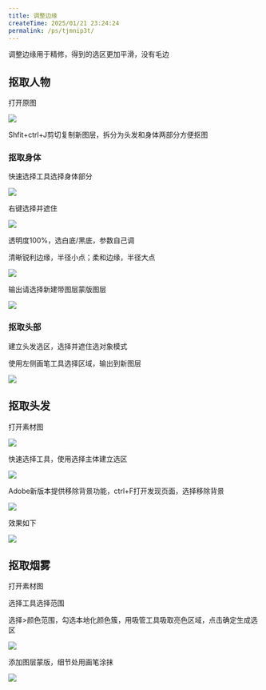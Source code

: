 ```yaml
---
title: 调整边缘
createTime: 2025/01/21 23:24:24
permalink: /ps/tjmnip3t/
---
```

调整边缘用于精修，得到的选区更加平滑，没有毛边

## 抠取人物 

打开原图

![](https://file.iglooblog.top/ps/%E5%9B%BEB01-2%20%E6%8A%A0%E5%8F%96%E4%BA%BA%E7%89%A9%20%E7%B4%A0%E6%9D%90.jpg)

Shfit+ctrl+J剪切复制新图层，拆分为头发和身体两部分方便抠图

### 抠取身体

快速选择工具选择身体部分

![](https://file.iglooblog.top/ps/%E6%88%AA%E5%B1%8F2024-10-16%2016.39.29.png)

右键选择并遮住

![](https://file.iglooblog.top/ps/PixPin_2024-10-16_16-43-02.webp)

透明度100%，选白底/黑底，参数自己调

清晰锐利边缘，半径小点；柔和边缘，半径大点

![](https://file.iglooblog.top/ps/PixPin_2024-10-16_16-44-52.webp)

输出请选择新建带图层蒙版图层

![](https://file.iglooblog.top/ps/PixPin_2024-10-16_16-46-36.webp)

### 抠取头部

建立头发选区，选择并遮住选对象模式

使用左侧画笔工具选择区域，输出到新图层

![](https://file.iglooblog.top/ps/%E6%88%AA%E5%B1%8F2024-10-16%2016.57.41.png)

## 抠取头发

打开素材图

![](https://file.iglooblog.top/ps/%E6%88%AA%E5%B1%8F2024-10-16%2017.00.02.png)

快速选择工具，使用选择主体建立选区

![](https://file.iglooblog.top/ps/%E6%88%AA%E5%B1%8F2024-10-16%2017.23.21.png)

Adobe新版本提供移除背景功能，ctrl+F打开发现页面，选择移除背景

![](https://file.iglooblog.top/ps/%E6%88%AA%E5%B1%8F2024-10-16%2017.27.37.png)

效果如下

![](https://file.iglooblog.top/ps/%E6%88%AA%E5%B1%8F2024-10-16%2017.26.20.png)

## 抠取烟雾

打开素材图

选择工具选择范围

选择>颜色范围，勾选本地化颜色簇，用吸管工具吸取亮色区域，点击确定生成选区

![](https://file.iglooblog.top/ps/%E6%88%AA%E5%B1%8F2024-10-19%2017.14.59.png)

添加图层蒙版，细节处用画笔涂抹

![](https://file.iglooblog.top/ps/%E6%88%AA%E5%B1%8F2024-10-19%2017.14.40.png)